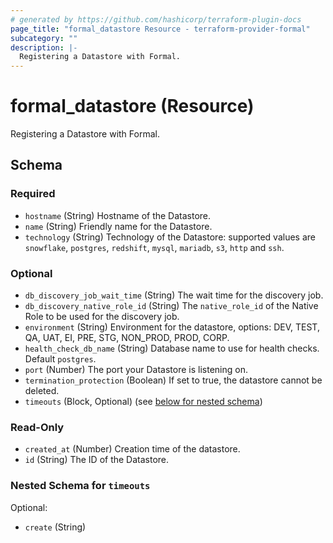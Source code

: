 ```yaml
---
# generated by https://github.com/hashicorp/terraform-plugin-docs
page_title: "formal_datastore Resource - terraform-provider-formal"
subcategory: ""
description: |-
  Registering a Datastore with Formal.
---
```


# formal_datastore (Resource)

Registering a Datastore with Formal.



<!-- schema generated by tfplugindocs -->
## Schema

### Required

- `hostname` (String) Hostname of the Datastore.
- `name` (String) Friendly name for the Datastore.
- `technology` (String) Technology of the Datastore: supported values are `snowflake`, `postgres`, `redshift`, `mysql`, `mariadb`, `s3`, `http` and `ssh`.

### Optional

- `db_discovery_job_wait_time` (String) The wait time for the discovery job.
- `db_discovery_native_role_id` (String) The `native_role_id` of the Native Role to be used for the discovery job.
- `environment` (String) Environment for the datastore, options: DEV, TEST, QA, UAT, EI, PRE, STG, NON_PROD, PROD, CORP.
- `health_check_db_name` (String) Database name to use for health checks. Default `postgres`.
- `port` (Number) The port your Datastore is listening on.
- `termination_protection` (Boolean) If set to true, the datastore cannot be deleted.
- `timeouts` (Block, Optional) (see [below for nested schema](#nestedblock--timeouts))

### Read-Only

- `created_at` (Number) Creation time of the datastore.
- `id` (String) The ID of the Datastore.

<a id="nestedblock--timeouts"></a>
### Nested Schema for `timeouts`

Optional:

- `create` (String)


